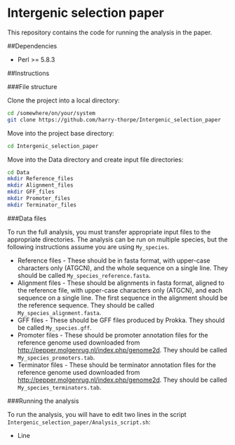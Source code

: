 # Intergenic selection paper

This repository contains the code for running the analysis in the paper.

##Dependencies

* Perl >= 5.8.3

##Instructions

###File structure

Clone the project into a local directory:

```bash
cd /somewhere/on/your/system
git clone https://github.com/harry-thorpe/Intergenic_selection_paper
```

Move into the project base directory:

```bash
cd Intergenic_selection_paper
```

Move into the Data directory and create input file directories:

```bash
cd Data
mkdir Reference_files
mkdir Alignment_files
mkdir GFF_files
mkdir Promoter_files
mkdir Terminator_files
```

###Data files

To run the full analysis, you must transfer appropriate input files to the appropriate directories. The analysis can be run on multiple species, but the following instructions assume you are using `My_species`.

* Reference files - These should be in fasta format, with upper-case characters only (ATGCN), and the whole sequence on a single line. They should be called `My_species_reference.fasta`.
* Alignment files - These should be alignments in fasta format, aligned to the reference file, with upper-case characters only (ATGCN), and each sequence on a single line. The first sequence in the alignment should be the reference sequence. They should be called `My_species_alignment.fasta`.
* GFF files - These should be GFF files produced by Prokka. They should be called `My_species.gff`.
* Promoter files - These should be promoter annotation files for the reference genome used downloaded from http://pepper.molgenrug.nl/index.php/genome2d. They should be called `My_species_promoters.tab`.
* Terminator files - These should be terminator annotation files for the reference genome used downloaded from http://pepper.molgenrug.nl/index.php/genome2d. They should be called `My_species_terminators.tab`.

###Running the analysis

To run the analysis, you will have to edit two lines in the script `Intergenic_selection_paper/Analysis_script.sh`:

* Line 

